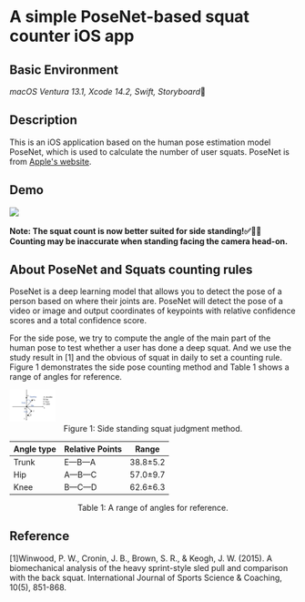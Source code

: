 # A simple PoseNet-based squat counter iOS app
## Basic Environment

*macOS Ventura 13.1, Xcode 14.2, Swift, Storyboard*🤖

## Description

This is an iOS application based on the human pose estimation model PoseNet, which is used to calculate the number of user squats. PoseNet is from [Apple's website](https://developer.apple.com/machine-learning/models/).

## Demo

<img src="./img/squat_side.gif">

**Note: The squat count is now better suited for side standing!✅🚶‍♀️ Counting may be inaccurate when standing facing the camera head-on.**


## About PoseNet and Squats counting rules

PoseNet is a deep learning model that allows you to detect the pose of a person based on where their joints are. PoseNet will detect the pose of a video or image and output coordinates of keypoints with relative confidence scores and a total confidence score.

For the side pose, we try to compute the angle of the main part of the human pose to test whether a user has done a deep squat. And we use the study result in [1] and the obvious of squat in daily to set a counting rule. Figure 1 demonstrates the side pose counting method and Table 1 shows a range of angles for reference.

<img src="./img/side.png" style="zoom: 20%;" >
<center>Figure 1: Side standing squat judgment method.</center>

| Angle type | Relative Points | Range    |
| ---------- | --------------- | -------- |
| Trunk      | E—B—A           | 38.8±5.2 |
| Hip        | A—B—C           | 57.0±9.7 |
| Knee       | B—C—D           | 62.6±6.3 |

<center>Table 1: A range of angles for reference.</center>


## Reference

[1]Winwood, P. W., Cronin, J. B., Brown, S. R., & Keogh, J. W. (2015). A biomechanical analysis of the heavy sprint-style sled pull and comparison with the back squat. International Journal of Sports Science & Coaching, 10(5), 851-868.



